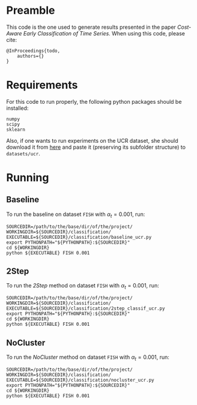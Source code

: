 # Preamble

This code is the one used to generate results presented in the paper 
*Cost-Aware Early Classification of Time Series*.
When using this code, please cite:
```
@InProceedings{todo,  
    authors={}  
}
```

# Requirements
For this code to run properly, the following python packages should be installed:
```
numpy  
scipy  
sklearn
```

Also, if one wants to run experiments on the UCR dataset, she should download it from 
[here](http://www.cs.ucr.edu/~eamonn/time_series_data/) and paste it (preserving its subfolder structure) to `datasets/ucr`.

# Running
## Baseline
To run the baseline on dataset `FISH` with $\alpha_t=0.001$, run:
```
SOURCEDIR=/path/to/the/base/dir/of/the/project/
WORKINGDIR=${SOURCEDIR}/classification/
EXECUTABLE=${SOURCEDIR}/classification/baseline_ucr.py
export PYTHONPATH="${PYTHONPATH}:${SOURCEDIR}"
cd ${WORKINGDIR}
python ${EXECUTABLE} FISH 0.001
```

## 2Step
To run the _2Step_ method on dataset `FISH` with $\alpha_t=0.001$, run:
```
SOURCEDIR=/path/to/the/base/dir/of/the/project/
WORKINGDIR=${SOURCEDIR}/classification/
EXECUTABLE=${SOURCEDIR}/classification/2step_classif_ucr.py
export PYTHONPATH="${PYTHONPATH}:${SOURCEDIR}"
cd ${WORKINGDIR}
python ${EXECUTABLE} FISH 0.001
```

## NoCluster
To run the _NoCluster_ method on dataset `FISH` with $\alpha_t=0.001$, run:
```
SOURCEDIR=/path/to/the/base/dir/of/the/project/
WORKINGDIR=${SOURCEDIR}/classification/
EXECUTABLE=${SOURCEDIR}/classification/nocluster_ucr.py
export PYTHONPATH="${PYTHONPATH}:${SOURCEDIR}"
cd ${WORKINGDIR}
python ${EXECUTABLE} FISH 0.001
```
